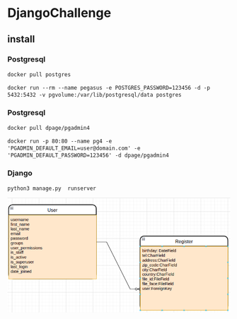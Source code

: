 # DjangoChallenge
## install
### Postgresql
```
docker pull postgres
```

```
docker run --rm --name pegasus -e POSTGRES_PASSWORD=123456 -d -p 5432:5432 -v pgvolume:/var/lib/postgresql/data postgres
```

### Postgresql
```
docker pull dpage/pgadmin4
```
```
docker run -p 80:80 --name pg4 -e 'PGADMIN_DEFAULT_EMAIL=user@domain.com' -e 'PGADMIN_DEFAULT_PASSWORD=123456' -d dpage/pgadmin4
```

### Django
```
python3 manage.py  runserver
```
![alt text](ER_Diagram.png)

